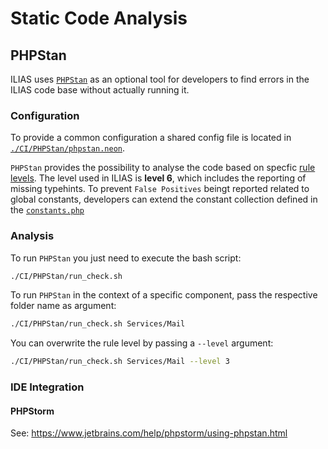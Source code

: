# Static Code Analysis

## PHPStan

ILIAS uses [`PHPStan`](https://phpstan.org) as an optional tool for developers
to find errors in the ILIAS code base without actually running it.

### Configuration

To provide a common configuration a shared config file is located in
[`./CI/PHPStan/phpstan.neon`](../../CI/PHPStan/phpstan.neon).

`PHPStan` provides the possibility to analyse the code based on specfic
[rule levels](https://phpstan.org/user-guide/rule-levels).
The level used in ILIAS is **level 6**, which includes the reporting of missing typehints.
To prevent `False Positives` beingt reported related to global constants, developers can extend the constant collection
defined in the [`constants.php`](../../CI/PHPStan/constants.php)

### Analysis

To run `PHPStan` you just need to execute the bash script:

```bash
./CI/PHPStan/run_check.sh
```

To run `PHPStan` in the context of a specific component, pass the respective folder name as argument:

```bash
./CI/PHPStan/run_check.sh Services/Mail
```

You can overwrite the rule level by passing a `--level` argument:

```bash
./CI/PHPStan/run_check.sh Services/Mail --level 3
```

### IDE Integration

#### PHPStorm

See: https://www.jetbrains.com/help/phpstorm/using-phpstan.html